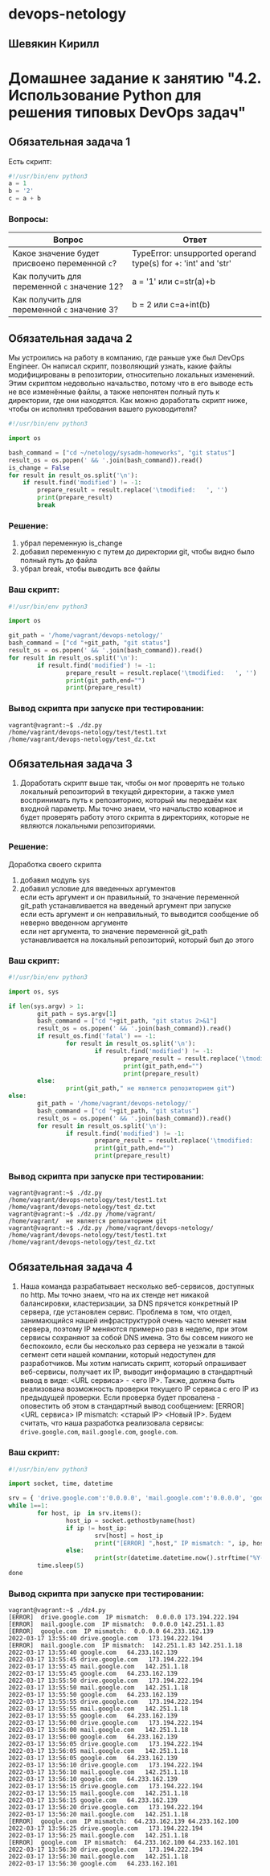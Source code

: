 # devops-netology  
## Шевякин Кирилл  

# Домашнее задание к занятию "4.2. Использование Python для решения типовых DevOps задач"

## Обязательная задача 1

Есть скрипт:
```python
#!/usr/bin/env python3
a = 1
b = '2'
c = a + b
```

### Вопросы:
| Вопрос  | Ответ |
| ------------- | ------------- |
| Какое значение будет присвоено переменной `c`?  | TypeError: unsupported operand type(s) for +: 'int' and 'str'  |
| Как получить для переменной `c` значение 12?  | a = '1' или c=str(a)+b |
| Как получить для переменной `c` значение 3?  | b = 2 или c=a+int(b) |

## Обязательная задача 2
Мы устроились на работу в компанию, где раньше уже был DevOps Engineer. Он написал скрипт, позволяющий узнать, какие файлы модифицированы в репозитории, относительно локальных изменений. Этим скриптом недовольно начальство, потому что в его выводе есть не все изменённые файлы, а также непонятен полный путь к директории, где они находятся. Как можно доработать скрипт ниже, чтобы он исполнял требования вашего руководителя?

```python
#!/usr/bin/env python3

import os

bash_command = ["cd ~/netology/sysadm-homeworks", "git status"]
result_os = os.popen(' && '.join(bash_command)).read()
is_change = False
for result in result_os.split('\n'):
    if result.find('modified') != -1:
        prepare_result = result.replace('\tmodified:   ', '')
        print(prepare_result)
        break
```

### Решение:  
1) убрал переменную is_change  
2) добавил переменную с путем до директории git, чтобы видно было полный путь до файла  
3) убрал break, чтобы выводить все файлы  
### Ваш скрипт:
```python
#!/usr/bin/env python3

import os

git_path = '/home/vagrant/devops-netology/'
bash_command = ["cd "+git_path, "git status"]
result_os = os.popen(' && '.join(bash_command)).read()
for result in result_os.split('\n'):
        if result.find('modified') != -1:
                prepare_result = result.replace('\tmodified:   ', '')
                print(git_path,end="")
                print(prepare_result)

```

### Вывод скрипта при запуске при тестировании:
```
vagrant@vagrant:~$ ./dz.py
/home/vagrant/devops-netology/test/test1.txt
/home/vagrant/devops-netology/test_dz.txt
```

## Обязательная задача 3
1. Доработать скрипт выше так, чтобы он мог проверять не только локальный репозиторий в текущей директории, а также умел воспринимать путь к репозиторию, который мы передаём как входной параметр. Мы точно знаем, что начальство коварное и будет проверять работу этого скрипта в директориях, которые не являются локальными репозиториями.

### Решение:  
Доработка своего скрипта  
1) добавил модуль sys  
2) добавил условие для введенных аргументов  
   если есть аргумент и он правильный, то значение переменной git_path устанавливается на введеный аргумент при запуске  
   если есть аргумент и он неправильный, то выводится сообщение об неверно введенном аргументе  
   если нет аргумента, то значение переменной git_path устанавливается на локальный репозиторий, который был до этого  
### Ваш скрипт:
```python
#!/usr/bin/env python3

import os, sys

if len(sys.argv) > 1:
        git_path = sys.argv[1]
        bash_command = ["cd "+git_path, "git status 2>&1"]
        result_os = os.popen(' && '.join(bash_command)).read()
        if result_os.find('fatal') == -1:
                for result in result_os.split('\n'):
                        if result.find('modified') != -1:
                                prepare_result = result.replace('\tmodified:   ', '')
                                print(git_path,end="")
                                print(prepare_result)
        else:
                print(git_path," не является репозиторием git")
else:
        git_path = '/home/vagrant/devops-netology/'
        bash_command = ["cd "+git_path, "git status"]
        result_os = os.popen(' && '.join(bash_command)).read()
        for result in result_os.split('\n'):
                if result.find('modified') != -1:
                        prepare_result = result.replace('\tmodified:   ', '')
                        print(git_path,end="")
                        print(prepare_result)

```

### Вывод скрипта при запуске при тестировании:
```
vagrant@vagrant:~$ ./dz.py
/home/vagrant/devops-netology/test/test1.txt
/home/vagrant/devops-netology/test_dz.txt
vagrant@vagrant:~$ ./dz.py /home/vagrant/
/home/vagrant/  не является репозиторием git
vagrant@vagrant:~$ ./dz.py /home/vagrant/devops-netology/
/home/vagrant/devops-netology/test/test1.txt
/home/vagrant/devops-netology/test_dz.txt
```

## Обязательная задача 4
1. Наша команда разрабатывает несколько веб-сервисов, доступных по http. Мы точно знаем, что на их стенде нет никакой балансировки, кластеризации, за DNS прячется конкретный IP сервера, где установлен сервис. Проблема в том, что отдел, занимающийся нашей инфраструктурой очень часто меняет нам сервера, поэтому IP меняются примерно раз в неделю, при этом сервисы сохраняют за собой DNS имена. Это бы совсем никого не беспокоило, если бы несколько раз сервера не уезжали в такой сегмент сети нашей компании, который недоступен для разработчиков. Мы хотим написать скрипт, который опрашивает веб-сервисы, получает их IP, выводит информацию в стандартный вывод в виде: <URL сервиса> - <его IP>. Также, должна быть реализована возможность проверки текущего IP сервиса c его IP из предыдущей проверки. Если проверка будет провалена - оповестить об этом в стандартный вывод сообщением: [ERROR] <URL сервиса> IP mismatch: <старый IP> <Новый IP>. Будем считать, что наша разработка реализовала сервисы: `drive.google.com`, `mail.google.com`, `google.com`.

### Ваш скрипт:
```python
#!/usr/bin/env python3

import socket, time, datetime

srv = { 'drive.google.com':'0.0.0.0', 'mail.google.com':'0.0.0.0', 'google.com':'0.0.0.0' }
while 1==1:
        for host, ip  in srv.items():
                host_ip = socket.gethostbyname(host)
                if ip != host_ip:
                        srv[host] = host_ip
                        print("[ERROR] ",host," IP mismatch: ", ip, host_ip)
                else:
                        print(str(datetime.datetime.now().strftime("%Y-%m-%d %H:%M:%S")),host," ",ip)
        time.sleep(5)
done
```

### Вывод скрипта при запуске при тестировании:
```
vagrant@vagrant:~$ ./dz4.py
[ERROR]  drive.google.com  IP mismatch:  0.0.0.0 173.194.222.194
[ERROR]  mail.google.com  IP mismatch:  0.0.0.0 142.251.1.83
[ERROR]  google.com  IP mismatch:  0.0.0.0 64.233.162.139
2022-03-17 13:55:40 drive.google.com   173.194.222.194
[ERROR]  mail.google.com  IP mismatch:  142.251.1.83 142.251.1.18
2022-03-17 13:55:40 google.com   64.233.162.139
2022-03-17 13:55:45 drive.google.com   173.194.222.194
2022-03-17 13:55:45 mail.google.com   142.251.1.18
2022-03-17 13:55:45 google.com   64.233.162.139
2022-03-17 13:55:50 drive.google.com   173.194.222.194
2022-03-17 13:55:50 mail.google.com   142.251.1.18
2022-03-17 13:55:50 google.com   64.233.162.139
2022-03-17 13:55:55 drive.google.com   173.194.222.194
2022-03-17 13:55:55 mail.google.com   142.251.1.18
2022-03-17 13:55:55 google.com   64.233.162.139
2022-03-17 13:56:00 drive.google.com   173.194.222.194
2022-03-17 13:56:00 mail.google.com   142.251.1.18
2022-03-17 13:56:00 google.com   64.233.162.139
2022-03-17 13:56:05 drive.google.com   173.194.222.194
2022-03-17 13:56:05 mail.google.com   142.251.1.18
2022-03-17 13:56:05 google.com   64.233.162.139
2022-03-17 13:56:10 drive.google.com   173.194.222.194
2022-03-17 13:56:10 mail.google.com   142.251.1.18
2022-03-17 13:56:10 google.com   64.233.162.139
2022-03-17 13:56:15 drive.google.com   173.194.222.194
2022-03-17 13:56:15 mail.google.com   142.251.1.18
2022-03-17 13:56:15 google.com   64.233.162.139
2022-03-17 13:56:20 drive.google.com   173.194.222.194
2022-03-17 13:56:20 mail.google.com   142.251.1.18
[ERROR]  google.com  IP mismatch:  64.233.162.139 64.233.162.100
2022-03-17 13:56:25 drive.google.com   173.194.222.194
2022-03-17 13:56:25 mail.google.com   142.251.1.18
[ERROR]  google.com  IP mismatch:  64.233.162.100 64.233.162.101
2022-03-17 13:56:30 drive.google.com   173.194.222.194
2022-03-17 13:56:30 mail.google.com   142.251.1.18
2022-03-17 13:56:30 google.com   64.233.162.101
```

